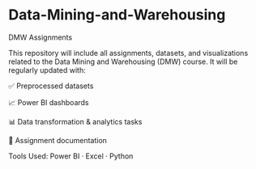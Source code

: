 # Data-Mining-and-Warehousing

DMW Assignments 

This repository will include all assignments, datasets, and visualizations related to the Data Mining and Warehousing (DMW) course.
It will be regularly updated with:

✅ Preprocessed datasets

📈 Power BI dashboards

📊 Data transformation & analytics tasks

📄 Assignment documentation

Tools Used:
Power BI · Excel · Python 
